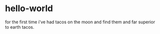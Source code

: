# hello-world
for the first time
i've had tacos on the moon and find them and far superior to earth tacos.
